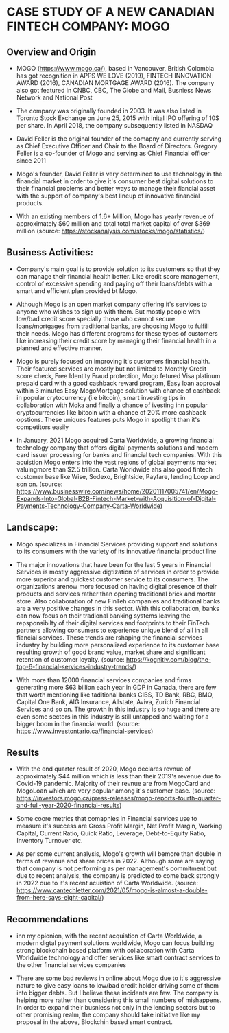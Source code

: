 # CASE STUDY OF A NEW CANADIAN FINTECH COMPANY: MOGO

## Overview and Origin
* MOGO (https://www.mogo.ca/), based in Vancouver, British Colombia has got recognition in APPS WE LOVE (2019), FINTECH INNOVATION AWARD (2016), CANADIAN MORTGAGE AWARD (2016). The company also got featured in CNBC, CBC, The Globe and Mail, Busniess News Network and National Post

* The company was originally founded in 2003. It was also listed in Toronto Stock Exchange on June 25, 2015 with inital IPO offering of 10$ per share. In April 2018, the company subsequently listed in NASDAQ

* David Feller is the original founder of the comapny and currently serving as Chief Executive Officer and Chair to the Board of Directors. Gregory Feller is a co-founder of Mogo and serving as Chief Financial officer since 2011

* Mogo's founder, David Feller is very determined to use technology in the financial market in order to give it's consumer best digital solutions to their financial problems and better ways to manage their fiancial asset with the support of company's best lineup of innovative financial products.

* With an existing members of 1.6+ Million, Mogo has yearly revenue of approximately $60 million and total total market capital of over $369 million (source: https://stockanalysis.com/stocks/mogo/statistics/)


## Business Activities:

* Company's main goal is to provide solution to its customers so that they can manage their financial health better. Like credit score management, control of excessive spending and paying off their loans/debts with a smart and efficient plan provided bt Mogo.

* Although Mogo is an open market company offering it's services to anyone who wishes to sign up with them. But mostly people with low/bad credit score specially those who cannot secure loans/mortgages from traditional banks, are choosing Mogo to fulfill their needs. Mogo has different programs for these types of customers like increasing their credit score by managing their financial health in a planned and effective manner.

* Mogo is purely focused on improving it's customers financial health. Their featured services are mostly but not limited to Monthly Credit score check, Free Identity Fraud protection, Mogo fetured Visa platinum prepaid card with a good cashback reward program, Easy loan approval within 3 minutes Easy MogoMortgage solution with chance of cashback in popular crytocurrency (i.e bitcoin), smart investing tips in collaboration with Moka and finally a chance of ivesting inn popular cryptocurrencies like bitcoin with a chance of 20% more cashback opstions. These uniques features puts Mogo in spotlight than it's competitors easily

* In January, 2021 Mogo acquired Carta Worldwide, a growing financial technology company that offers digital payments solutions and modern card issuer processing for banks and financial tech companies. With this acuistion Mogo enters into the vast regions of global payments market valuingmore than $2.5 trillion. Carta Worldwide ahs also good fintech customer base like Wise, Sodexo, Brightside, Payfare, lending Loop and son on. (source: https://www.businesswire.com/news/home/20201117005741/en/Mogo-Expands-Into-Global-B2B-Fintech-Market-with-Acquisition-of-Digital-Payments-Technology-Company-Carta-Worldwide)

## Landscape:

* Mogo specializes in Financial Services providing support and solutions to its consumers with the variety of its innovative financial product line

* The major innovations that have been for the last 5 years in Financial Services is mostly aggressive digtization of services in order to provide more superior and quickest customer service to its consumers. The organizations arenow more focused on having digital presence of their products and services rather than opening traditional brick and mortar store. Also collaboration of new FinTeh companies and traditional banks are a very positive changes in this sector. With this collaboration, banks can now focus on their tradional banking systems leaving the repsponsibilty of their digital services and footprints to their FinTech partners allowing consumers to experience unique blend of all in all fiancial services. These trends are rshaping the financial services industry by building more personalized experience to its customer base resulting growth of good brand value, market share and significant retention of customer loyalty. (source: https://kognitiv.com/blog/the-top-6-financial-services-industry-trends/)

* With more than 12000 financial services companies and firms generating more $63 billion each year in GDP in Canada, there are few that worth mentioning like taditional banks CIBS, TD Bank, RBC, BMO, Capital One Bank, AIG Insurance, Allstate, Aviva, Zurich Financial Services and so on. The growth in this industry is so huge and there are even some sectors in this industry is still untapped and waiting for a bigger boom in the financial world. (source: https://www.investontario.ca/financial-services)

## Results

* With the end quarter result of 2020, Mogo declares revnue of approximately $44 million which is less than their 2019's revenue due to Covid-19 pandemic. Majority of their revnue are from MogoCard and MogoLoan which are very popular among it's  customer base. (source: https://investors.mogo.ca/press-releases/mogo-reports-fourth-quarter-and-full-year-2020-financial-results)

* Some coore metrics that comapnies in Financial services use to measure it's success are Gross Profit Margin, Net Profit Margin, Working Capital, Current Ratio, Quick Ratio, Leverage, Debt-to-Equity Ratio, Inventory Turnover etc. 

* As per some current analysis, Mogo's growth will bemore than double in terms of revenue and share prices in 2022. Although some are saying that company is not performing as per management's commitment but due to recent analysis, the company is predicted to come back strongly in 2022 due to it's recent acuistion of Carta Worldwide. (source: https://www.cantechletter.com/2021/05/mogo-is-almost-a-double-from-here-says-eight-capital/)

## Recommendations

* inn my opionion, with the recent acquistion of Carta Worldwide, a modern digtal payment solutions worldwide, Mogo can focus building strong blockchain based platform with collaboration with Carta Worldwide technology and offer services like smart contract services to the other financial services companies

* There are some bad reviews in online about Mogo due to it's aggressive nature to give easy loans to low/bad credit holder driving some of them into bigger debts. But I believe these incidents are few. The company is helping more rather than considering this small numbers of mishappens. In order to expand their busniess not only in the lending sectors but to other promising realm, the company should take initiative like my proposal in the above, Blockchin based smart contract.








